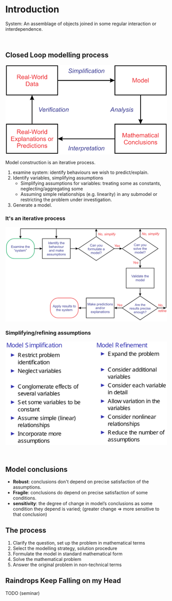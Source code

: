# Introduction

System: An assemblage of objects joined in some regular interaction or interdependence.

&nbsp;

## Closed Loop modelling process
![](img/topic01/closed-loop.png)

Model construction is an iterative process.
1. examine system: identify behaviours we wish to predict/explain.
2. Identify variables, simplifying assumptions
    * Simplifying assumptions for variables: treating some as constants, neglecting/aggregating some
    * Assuming simple relationships (e.g. linearity) in any submodel or restricting the problem under investigation.
3. Generate a model.

### It's an iterative process
![](img/topic01/closed-loop-2.png)

### Simplifying/refining assumptions
![](img/topic01/simplifying.png)

&nbsp;

## Model conclusions
* **Robust**: conclusions don't depend on precise satisfaction of the assumptions.
* **Fragile**: conclusions do depend on precise satisfaction of some conditions.
* **sensitivity**: the degree of change in model’s conclusions as some condition they depend
is varied; (greater change => more sensitive to that conclusion)

## The process
1. Clarify the question, set up the problem in mathematical
terms
2. Select the modelling strategy, solution procedure
3. Formulate the model in standard mathematical form
4. Solve the mathematical problem
5. Answer the original problem in non-technical terms

## Raindrops Keep Falling on my Head
TODO (seminar)